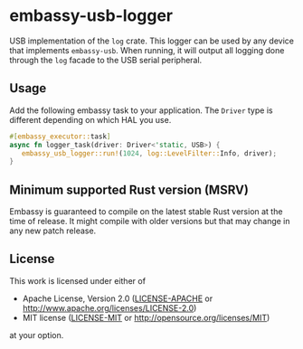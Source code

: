 # embassy-usb-logger

USB implementation of the `log` crate. This logger can be used by any device that implements `embassy-usb`. When running,
it will output all logging done through the `log` facade to the USB serial peripheral.

## Usage

Add the following embassy task to your application. The `Driver` type is different depending on which HAL you use.

 ```rust
#[embassy_executor::task]
async fn logger_task(driver: Driver<'static, USB>) {
    embassy_usb_logger::run!(1024, log::LevelFilter::Info, driver);
}
```

## Minimum supported Rust version (MSRV)

Embassy is guaranteed to compile on the latest stable Rust version at the time of release. It might compile with older versions but that may change in any new patch release.

## License

This work is licensed under either of

- Apache License, Version 2.0 ([LICENSE-APACHE](LICENSE-APACHE) or
  <http://www.apache.org/licenses/LICENSE-2.0>)
- MIT license ([LICENSE-MIT](LICENSE-MIT) or <http://opensource.org/licenses/MIT>)

at your option.
